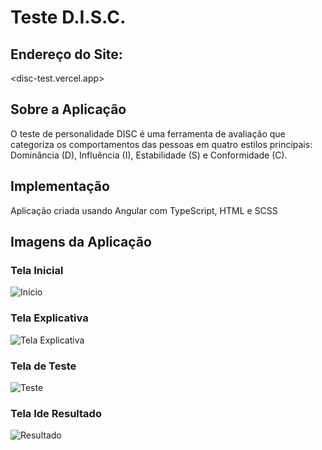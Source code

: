 # Teste D.I.S.C.

## Endereço do Site: 

<disc-test.vercel.app>

## Sobre a Aplicação

O teste de personalidade DISC é uma ferramenta de avaliação que categoriza os comportamentos das pessoas em quatro estilos principais: Dominância (D), Influência (I), Estabilidade (S) e Conformidade (C).

## Implementação

Aplicação criada usando Angular com TypeScript, HTML e SCSS

## Imagens da Aplicação

### Tela Inicial

![Início](https://i.imgur.com/dO136RA.png)

### Tela Explicativa
![Tela Explicativa](https://i.imgur.com/q3uVC4D.png)

### Tela de Teste
![Teste](https://i.imgur.com/P7t0pWM.png)

### Tela Ide Resultado

![Resultado](https://i.imgur.com/6YMkxAv.png)



